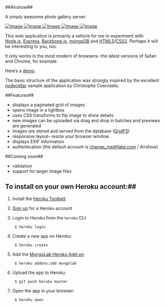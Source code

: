 ##Airshow##

A _simply_ awesome photo gallery server.

[ ![Image](https://raw.github.com/jmooserific/airshow/screenshots/1pre.jpeg "Screenshot 1") ](https://raw.github.com/jmooserific/airshow/screenshots/1.jpeg "Screenshot 1")
[ ![Image](https://raw.github.com/jmooserific/airshow/screenshots/2pre.jpeg "Screenshot 2") ](https://raw.github.com/jmooserific/airshow/screenshots/1.jpeg "Screenshot 2")
[ ![Image](https://raw.github.com/jmooserific/airshow/screenshots/3pre.jpeg "Screenshot 3") ](https://raw.github.com/jmooserific/airshow/screenshots/1.jpeg "Screenshot 3")
[ ![Image](https://raw.github.com/jmooserific/airshow/screenshots/4pre.jpeg "Screenshot 4") ](https://raw.github.com/jmooserific/airshow/screenshots/1.jpeg "Screenshot 4")
[ ![Image](https://raw.github.com/jmooserific/airshow/screenshots/5pre.jpeg "Screenshot 5") ](https://raw.github.com/jmooserific/airshow/screenshots/1.jpeg "Screenshot 5")

This web application is primarily a vehicle for me to experiment with [Node.js](http://nodejs.org), [Express](http://expressjs.com), [Backbone.js](http://backbonejs.org), [mongoDB](http://www.mongodb.org) and [HTML5](http://en.wikipedia.org/wiki/HTML5)/[CSS3](http://en.wikipedia.org/wiki/CSS3#CSS_3). Perhaps it will be interesting to you, too.

It only works in the most modern of browsers– the latest versions of Safari and Chrome, for example.

Here’s a [demo](http://airshow.herokuapp.com).

The basic structure of the application was strongly inspired by the excellent [nodecellar](https://github.com/ccoenraets/nodecellar) sample application by Christophe Coenraets.

##Features##
* displays a paginated grid of images
* opens image in a lightbox
* uses CSS transforms to flip image to show details
* new images can be uploaded via drag and drop in batches and previews are generated
* images are stored and served from the database ([GridFS](http://docs.mongodb.org/manual/applications/gridfs/))
* responsive layout– resize your browser window
* displays EXIF information
* authentication (the default account is change_me@fake.com / Airshow)

##Coming soon##
* validation
* support for larger image files 

## To install on your own Heroku account:##

1. Install the [Heroku Toolbelt](http://toolbelt.heroku.com)

2. [Sign up](http://heroku.com/signup) for a Heroku account

3. Login to Heroku from the `heroku` CLI:

        $ heroku login

4. Create a new app on Heroku:

        $ heroku create

5. Add the [MongoLab Heroku Add-on](http://addons.heroku.com/mongolab)

        $ heroku addons:add mongolab

6. Upload the app to Heroku:

        $ git push heroku master

7. Open the app in your browser:

        $ heroku open


